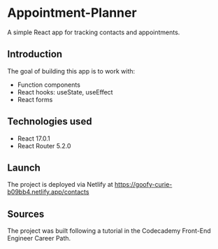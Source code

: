 # Appointment-Planner
A simple React app for tracking contacts and appointments.

## Introduction
The goal of building this app is to work with:
* Function components
* React hooks: useState, useEffect
* React forms

## Technologies used
* React 17.0.1
* React Router 5.2.0

## Launch
The project is deployed via Netlify at https://goofy-curie-b09bb4.netlify.app/contacts

## Sources
The project was built following a tutorial in the Codecademy Front-End Engineer Career Path.
